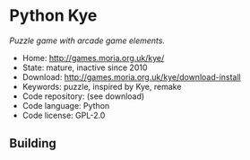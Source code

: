 # Python Kye

_Puzzle game with arcade game elements._

- Home: http://games.moria.org.uk/kye/
- State: mature, inactive since 2010
- Download: http://games.moria.org.uk/kye/download-install
- Keywords: puzzle, inspired by Kye, remake
- Code repository: (see download)
- Code language: Python
- Code license: GPL-2.0

## Building
